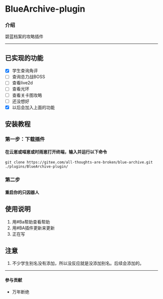 # **BlueArchive-plugin**

### 介绍
碧蓝档案的攻略插件
***
## 已实现的功能
- [x] 学生查询角评
- [ ] 查询总力战BOSS
- [ ] 查看live2d
- [ ] 查看光环
- [ ] 查看关卡图攻略
- [ ] 还没想好
- [x] 以后会加入上面的功能

## 安装教程

###  第一步：下载插件
#### 在云崽或喵崽或时雨崽打开终端，输入并运行以下命令  
```
git clone https://gitee.com/all-thoughts-are-broken/blue-archive.git ./plugins/BlueArchive-plugin/
```
### 第二步
####  重启你的只因器人

## 使用说明

1.  用#Ba帮助查看帮助
2.  用#BA插件更新来更新
3.  正在写




## 注意
1.  不少学生别名没有添加，所以没反应就是没添加别名。后续会添加的。  
***
#### 参与贡献
- 万年断绝




